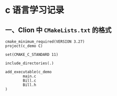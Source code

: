 # c 语言学习记录

## 一、Clion 中 `CMakeLists.txt` 的格式
```
cmake_minimum_required(VERSION 3.27)
project(c_demo C)

set(CMAKE_C_STANDARD 11)

include_directories(.)

add_executable(c_demo
        main.c
        Bill.c
        Bill.h
)
```